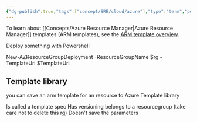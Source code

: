 ```yaml
---
{"dg-publish":true,"tags":["concept/SRE/cloud/azure"],"type":"term","permalink":"/concepts/azure-resource-management-templates/","dgPassFrontmatter":true}
---
```



To learn about [[Concepts/Azure Resource Manager\|Azure Resource Manager]] templates (ARM templates), see the [ARM template overview](https://learn.microsoft.com/en-us/azure/azure-resource-manager/templates/overview). 

Deploy something with Powershell

New-AZResourceGroupDeployment -ResourceGroupName $rg -TemplateUri $TemplateUri 


## Template library

you can save an arm template for an resource to Azure Template library

Is called a template spec
Has versioning
belongs to a resourcegroup (take care not to delete this rg)
Doesn't save the parameters
